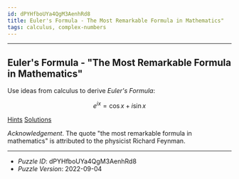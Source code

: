 ```yaml
---
id: dPYHfboUYa4QgM3AenhRd8
title: Euler's Formula - The Most Remarkable Formula in Mathematics"
tags: calculus, complex-numbers
---
```


--------------------------------------------------------------------------------------------

## Euler's Formula - "The Most Remarkable Formula in Mathematics"

Use ideas from calculus to derive _Euler's Formula_:

$$
e^{ix} = \cos x + i \sin x
$$

[Hints](dPYHfboUYa4QgM3AenhRd8-hints.md)
[Solutions](dPYHfboUYa4QgM3AenhRd8-solutions.md)

_Acknowledgement_. The quote "the most remarkable formula in mathematics" is attributed to
the physicist Richard Feynman.

--------------------------------------------------------------------------------------------

* _Puzzle ID_: dPYHfboUYa4QgM3AenhRd8
* _Puzzle Version_: 2022-09-04
